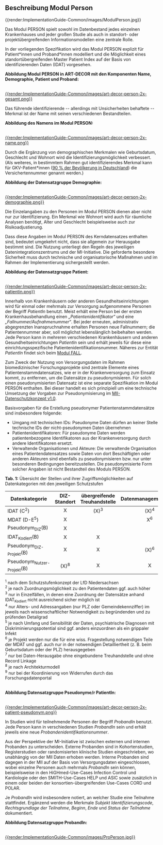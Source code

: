 ## Beschreibung Modul Person

{{render:ImplementationGuide-Common/images/ModulPerson.jpg}}

Das Modul PERSON spielt sowohl im Datenbestand jedes einzelnen Krankenhauses und jeder großen Studie als auch in standort- oder projektübergreifenden Informationsmodellen eine zentrale Rolle.

In der vorliegenden Spezifikation wird das Modul PERSON explizit für Patient\*innen und Proband\*innen modelliert und die Möglichkeit eines standortübergreifenden Master Patient Index auf der Basis von identifizierenden Daten (IDAT) vorgesehen.

**Abbildung Modul PERSON in ART-DECOR mit den Komponenten Name, Demographie, Patient und Proband:** <br><br>

[{{render:ImplementationGuide-Common/images/art-decor-person-2x-gesamt.png}}](https://art-decor.org/art-decor/decor-datasets--mide-?id=&effectiveDate=&conceptId=&conceptEffectiveDate=)


Das führende identifizierende -- allerdings mit Unsicherheiten behaftete -- Merkmal ist der Name mit seinen verschiedenen Bestandteilen.

**Abbildung des Namens im Modul PERSON:** <br><br>

[{{render:ImplementationGuide-Common/images/art-decor-person-2x-name.png}}](https://art-decor.org/art-decor/decor-datasets--mide-?id=&effectiveDate=&conceptId=&conceptEffectiveDate=)

Durch die Ergänzung von demographischen Merkmalen wie Geburtsdatum, Geschlecht und Wohnort wird die Identifizierungsmöglichkeit verbessert. (Als weiteres, in bestimmtem Rahmen gut identifizierendes Merkmal kann für GKV-Patient\*innen ([90 % der Bevölkerung in Deutschland](https://www.gkv-spitzenverband.de/service/zahlen_und_grafiken/zahlen_und_grafiken.jsp)) die Versichertennummer genannt werden.)

**Abbildung der Datensatzgruppe Demographie:** <br><br>

[{{render:ImplementationGuide-Common/images/art-decor-person-2x-demographie.png}}](https://art-decor.org/art-decor/decor-datasets--mide-?id=&effectiveDate=&conceptId=&conceptEffectiveDate=)

Die Einzelangaben zu den Personen im Modul PERSON dienen aber nicht nur zur Identifizierung. Ein Merkmal wie Wohnort wird auch für räumliche Analysen benötigt, Alter und Geschlecht beispielsweise auch zur Risikoadjustierung.

Dass diese Angaben im Modul PERSON des Kerndatensatzes enthalten sind, bedeutet umgekehrt nicht, dass sie allgemein zur Herausgabe bestimmt sind. Die Nutzung unterliegt den Regeln des jeweiligen Datenintegrationszentrums und der MI-Initiative. Die geforderte besondere Sicherheit muss durch technische und organisatorische Maßnahmen und im Rahmen der Implementierung sichergestellt werden.


**Abbildung der Datensatzgruppe Patient:** <br><br>

[{{render:ImplementationGuide-Common/images/art-decor-person-2x-patientin.png}}](https://art-decor.org/art-decor/decor-datasets--mide-?id=&effectiveDate=&conceptId=&conceptEffectiveDate=)

Innerhalb von Krankenhäusern oder anderen Gesundheitseinrichtungen wird für einmal oder mehrmals zur Versorgung aufgenommene Personen der Begriff *PatientIn* benutzt. Meist erhält eine Person bei der ersten Krankenhausbehandlung einen *„Patientenidentifikator“* und eine *„Fallnummer/Aufnahmenummer“*. Bei jeder erneuten, administrativ abgegrenzten Inanspruchnahme erhalten Personen neue Fallnummern; die Patientennummer aber, soll möglichst lebenslänglich beibehalten werden.
Jede Person kann in mehreren verschiedenen Krankenhäusern und anderen Gesundheitseinrichtungen *PatientIn* sein und erhält jeweils für diese eine einrichtungsspezifische Patientenidentifikationsnummer. Näheres zur Entität *PatientIn* findet sich beim [Modul FALL](https://simplifier.net/medizininformatikinitiative-modulfall).

Zum Zweck der Nutzung von Versorgungsdaten im Rahmen biomedizinischer Forschungsprojekte sind zentrale Elemente eines Patientenstammdatensatzes, wie er in der Krankenversorgung zum Einsatz kommt, zu entfernen, um die Datensätze zu pseudonymisieren. Für solch einen pseudonymisierten Datensatz ist eine separate Spezifikation im Modul PERSON enthalten. Bei dieser handelt es sich prinzipiell um eine technische Umsetzung der Vorgaben zur Pseudonymisierung im [MII-Datenschutzkonzept v1.0](https://www.medizin.uni-tuebingen.de/files/view/9pdz6meGqZppXyZjArPk4wD8/MII-Datenschutzkonzept.pdf).

Basisvorgaben für die Erstellung pseudonymer Patientenstammdatensätze sind insbesondere folgende: 
* Umgang mit technischen IDs: Pseudonyme Daten dürfen an keiner Stelle technische IDs der nicht-pseudonymen Daten übernehmen
* Patientenidentifikatoren: Für pseudonyme Daten werden patientenbezogene Identifikatoren aus der Krankenversorgung durch andere Identifikatoren ersetzt.
* Verwaltende Organisationen und Akteure: Die verwaltende Organisation eines Patientendatensatzes sowie Daten von dort Beschäftigten oder anderen Akteuren sind ebenfalls zu pseudonymisieren bzw. nur unter besonderen Bedingungen bereitzustellen. Die pseudonymisierte Form solcher Angaben ist nicht Bestandteil des Moduls PERSON.

**Tab. 1:** Übersicht der Stellen und ihrer Zugriffsmöglichkeiten auf Datenkategorien mit den jeweiligen Schutzstufen 

| Datenkategorie                        |  DIZ-Standort   | übergreifende Treuhandstelle | Datenmanagementstelle |     Nutzer      | Forschungsdatenportal |
| ------------------------------------- | :-------------: | :--------------------------: | :-------------------: | :-------------: | :-------------------: |
| IDAT (C<sup>2</sup>)                  |        X        |       (X)<sup>3</sup>        |    (X)<sup>4</sup>    | (X)<sup>4</sup> |                       |
| MDAT (D-E<sup>5</sup>)                |        X        |                              |     X<sup>6</sup>     |  X<sup>6</sup>  |                       |
| Pseudonym<sub>DIZ</sub>(B)            |        X        |                              |                       |                 |                       |
| IDAT<sub>Kodiert</sub>(B)             |        X        |              X               |                       |                 |                       |
| Pseudonym<sub>DIZ-Projekt</sub>(B)    |        X        |              X               |    (X)<sup>6</sup>    |                 |                       |
| Pseudonym<sub>Nutzer-Projekt</sub>(B) | (X)<sup>8</sup> |              X               |           X           |        X        |    (X)<sup>9</sup>    |

<sup>1</sup> nach dem Schutzstufenkonzept der LfD Niedersachsen <br>
<sup>2</sup> je nach Zuordnungsmöglichkeit zu den Patientendaten ggf. auch höher <br>
<sup>3</sup> nur in Einzelfällen, in denen eine Zuordnung der Datensätze anhand IDAT<sub>Kodiert</sub> nicht ausreichend sicher möglich ist <br>
<sup>4</sup> nur Alters- und Adressangaben (nur PLZ oder Gemeindekennziffer) im jeweils nach wissenschaftlicher Notwendigkeit zu begründenden und zu prüfenden Detailgrad <br>
<sup>5</sup> je nach Umfang und Sensibilität der Daten, psychiatrische Diagnosen mit Diskriminierungspotential sind ggf. anders einzuordnen als ein grippaler Infekt <br>
<sup>6</sup> je Projekt werden nur die für eine wiss. Fragestellung notwendigen Teile der MDAT und ggf. auch nur in der notwendigen Detailliertheit (z. B. beim Geburtsdatum oder der PLZ) herausgegeben <br>
<sup>7</sup> nur bei Daten-Herausgabe ohne eingebundene Treuhandstelle und ohne Record Linkage <br>
<sup>8</sup> je nach Architekturmodell <br>
<sup>9</sup> nur bei der Koordinierung von Widerrufen durch das Forschungsdatenportal <br><br>

**Abbildung Datensatzgruppe Pseudonyme/r PatientIn:** <br><br>

[{{render:ImplementationGuide-Common/images/art-decor-person-2x-patient-pseudonym.png}}](https://art-decor.org/art-decor/decor-datasets--mide-?id=&effectiveDate=&conceptId=&conceptEffectiveDate=)


In Studien wird für teilnehmende Personen der Begriff *ProbandIn* benutzt. Jede Person kann in verschiedenen Studien *ProbandIn* sein und erhält jeweils eine neue *Probandenidentifikationsnummer*.

Aus der Perspektive der MI-Initiative ist zwischen externen und internen Probanden zu unterscheiden. Externe Probanden sind in Kohortenstudien, Registerstudien oder randomisierten klinische Studien eingeschrieben, wo unabhängig von der MII Daten erhoben werden. Interne Probanden sind dagegen in der MII auf der Basis von Versorgungsdaten eingeschlossen, wobei einzelne Personen auch mehrmals *ProbandIn* sein können, beispielsweise in den HiGHmed-Use-Cases Infection Control und Kardiologie oder den SMITH-Use-Cases HELP und ASIC sowie zusätzlich in einem oder beiden der konsortien-übergreifenden Use-Cases CORD und POLAR. 

Je *ProbandIn* wird insbesondere notiert, an welcher Studie eine Teilnahme stattfindet. Ergänzend werden die Merkmale *Subjekt Identifizierungscode*, *Rechtsgrundlage der Teilnahme*, *Beginn*, *Ende* und *Status der Teilnahme* dokumentiert.

**Abbildung Datensatzgruppe ProbandIn:** <br><br>

[{{render:ImplementationGuide-Common/images/ProPerson.jpg}}](https://art-decor.org/art-decor/decor-datasets--mide-?id=&effectiveDate=&conceptId=&conceptEffectiveDate=)

